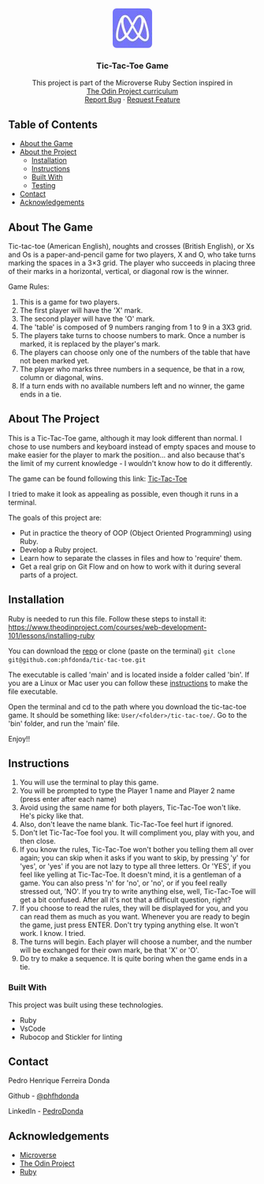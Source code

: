 
<!-- PROJECT LOGO -->
<br />
<p align="center">
  <a href="https://github.com/phfdonda/tic-tac-toe">
    <img src="./microverse-logo.jpg" alt="Logo" width="80" height="80" style="border-radius: 10%">
  </a>

  <h3 align="center">Tic-Tac-Toe Game</h3>

  <p align="center">
    This project is part of the Microverse Ruby Section inspired in
    <br />
    <a href="https://www.theodinproject.com/courses/ruby-programming/lessons/oop">The Odin Project curriculum</a>
    <br />
    <a href="https://github.com/phfdonda/tic-tac-toe/issues">Report Bug</a>
    ·
    <a href="https://github.com/phfdonda/tic-tac-toe/issues">Request Feature</a>
  </p>
</p>

<!-- TABLE OF CONTENTS -->
## Table of Contents

* [About the Game](#about-the-game)
* [About the Project](#about-the-project)
  * [Installation](#installation)
  * [Instructions](#instructions)
  * [Built With](#built-with)
  * [Testing](#testing)
* [Contact](#contact)
* [Acknowledgements](#acknowledgements)

<!-- ABOUT THE GAME -->
## About The Game

Tic-tac-toe (American English), noughts and crosses (British English), or Xs and Os is a paper-and-pencil game for two players, X and O, who take turns marking the spaces in a 3×3 grid. The player who succeeds in placing three of their marks in a horizontal, vertical, or diagonal row is the winner.

Game Rules:

1. This is a game for two players.
2. The first player will have the 'X' mark.
3. The second player will have the 'O' mark.
4. The 'table' is composed of 9 numbers ranging from 1 to 9 in a 3X3 grid.
5. The players take turns to choose numbers to mark. Once a number is marked, it is replaced by the player's mark. 
6. The players can choose only one of the numbers of the table that have not been marked yet.
7. The player who marks three numbers in a sequence, be that in a row, column or diagonal, wins.
8. If a turn ends with no available numbers left and no winner, the game ends in a tie.

<!-- ABOUT THE PROJECT -->
## About The Project

This is a Tic-Tac-Toe game, although it may look different than normal. I chose to use numbers and keyboard instead of empty spaces and mouse to make easier for the player to mark the position... and also because that's the limit of my current knowledge - I wouldn't know how to do it differently.

The game can be found following this link: [Tic-Tac-Toe](https://github.com/phfdonda/tic-tac-toe)

I tried to make it look as appealing as possible, even though it runs in a terminal.

The goals of this project are:

* Put in practice the theory of OOP (Object Oriented Programming) using Ruby.
* Develop a Ruby project.
* Learn how to separate the classes in files and how to 'require' them.
* Get a real grip on Git Flow and on how to work with it during several parts of a project.

## Installation

Ruby is needed to run this file. Follow these steps to install it: 
https://www.theodinproject.com/courses/web-development-101/lessons/installing-ruby

You can download the [repo](https://github.com/phfdonda/tic-tac-toe) or clone (paste on the terminal) ```git clone git@github.com:phfdonda/tic-tac-toe.git```

The executable is called 'main' and is located inside a folder called 'bin'. If you are a Linux or Mac user you can follow these [instructions](https://commandercoriander.net/blog/2013/02/16/making-a-ruby-script-executable/) to make the file executable.

Open the terminal and cd to the path where you download the tic-tac-toe game. It should be something like: ```User/<folder>/tic-tac-toe/```. Go to the 'bin' folder, and run the 'main' file.

Enjoy!! 

## Instructions

1. You will use the terminal to play this game.
2. You will be prompted to type the Player 1 name and Player 2 name (press enter after each name)
3. Avoid using the same name for both players, Tic-Tac-Toe won't like. He's picky like that.
4. Also, don't leave the name blank. Tic-Tac-Toe feel hurt if ignored.
5. Don't let Tic-Tac-Toe fool you. It will compliment you, play with you, and then close.
6. If you know the rules, Tic-Tac-Toe won't bother you telling them all over again; you can skip when it asks if you want to skip, by pressing 'y' for 'yes', or 'yes' if you are not lazy to type all three letters. Or 'YES', if you feel like yelling at Tic-Tac-Toe. It doesn't mind, it is a gentleman of a game. You can also press 'n' for 'no', or 'no', or if you feel really stressed out, 'NO'. If you try to write anything else, well, Tic-Tac-Toe will get a bit confused. After all it's not that a difficult question, right?
7. If you choose to read the rules, they will be displayed for you, and you can read them as much as you want. Whenever you are ready to begin the game, just press ENTER. Don't try typing anything else. It won't work. I know. I tried.
8. The turns will begin. Each player will choose a number, and the number will be exchanged for their own mark, be that 'X' or 'O'.
9. Do try to make a sequence. It is quite boring when the game ends in a tie.


### Built With
This project was built using these technologies.
* Ruby 
* VsCode
* Rubocop and Stickler for linting

<!-- CONTACT -->
## Contact

Pedro Henrique Ferreira Donda

Github - [@phfhdonda](https://github.com/phfdonda)

LinkedIn - [PedroDonda](https://www.linkedin.com/in/pedro-donda-808621bb/)


<!-- ACKNOWLEDGEMENTS -->
## Acknowledgements
* [Microverse](https://www.microverse.org/)
* [The Odin Project](https://www.theodinproject.com/)
* [Ruby](https://www.ruby-lang.org/en/)

